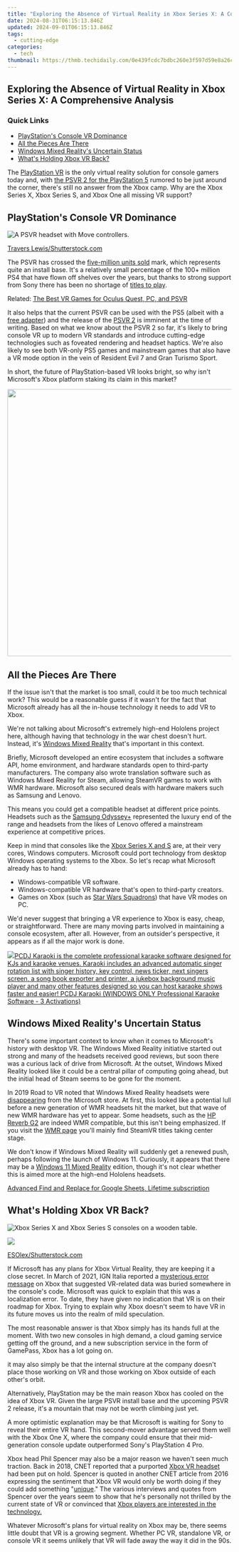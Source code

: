 ```yaml
---
title: "Exploring the Absence of Virtual Reality in Xbox Series X: A Comprehensive Analysis"
date: 2024-08-31T06:15:13.846Z
updated: 2024-09-01T06:15:13.846Z
tags:
  - cutting-edge
categories:
  - tech
thumbnail: https://thmb.techidaily.com/0e439fcdc7bdbc260e3f597d59e8a26c3f2c08b51e25a215b2e68c448e7e2066.jpg
---
```


## Exploring the Absence of Virtual Reality in Xbox Series X: A Comprehensive Analysis

### Quick Links

* [PlayStation's Console VR Dominance](https://mondly-stories.techidaily.com/comprehensive-spanish-accent-usage-guide-for-writers/)
* [All the Pieces Are There](https://facebook-video-content.techidaily.com/new-2024-approved-thriving-financially-with-successful-facebook-video-advertising-tactics/)
* [Windows Mixed Reality's Uncertain Status](https://fake-location.techidaily.com/wondering-the-best-alternative-to-hola-on-nokia-xr21-here-is-the-answer-drfone-by-drfone-virtual-android/)
* [What's Holding Xbox VR Back?](https://twitter-clips.techidaily.com/updated-direct-video-tweeting-hacks-smartphones-for-2024/)

 The [PlayStation VR](https://www.playstation.com/en-us/ps-vr/bundles/) is the only virtual reality solution for console gamers today and, with [the PSVR 2 for the PlayStation 5](https://techidaily.com/how-to-recover-lost-data-on-apple-iphone-13-mini-drfone-by-drfone-ios-data-recovery-ios-data-recovery/) rumored to be just around the corner, there's still no answer from the Xbox camp. Why are the Xbox Series X, Xbox Series S, and Xbox One all missing VR support?

##  PlayStation's Console VR Dominance

![A PSVR headset with Move controllers.](https://static1.howtogeekimages.com/wordpress/wp-content/uploads/2021/09/shutterstock_1711115383.jpg) 

[Travers Lewis/Shutterstock.com](https://www.shutterstock.com/image-photo/playstation-virtual-reality-system-psvr-move-1711115383)

 The PSVR has crossed the [five-million units sold](https://uploadvr.com/psvr-sales-analysis/) mark, which represents quite an install base. It's a relatively small percentage of the 100+ million PS4 that have flown off shelves over the years, but thanks to strong support from Sony there has been no shortage of [titles to play](https://youtube-help.techidaily.com/2024-approved-gain-traction-on-youtube-surpass-10000-viewer-count-for-affiliate-rewards/).

Related: [The Best VR Games for Oculus Quest, PC, and PSVR](https://youtube-help.techidaily.com/2024-approved-gain-traction-on-youtube-surpass-10000-viewer-count-for-affiliate-rewards/) 

 It also helps that the current PSVR can be used with the PS5 (albeit with a [free adapter](https://www.reviewgeek.com/59201/heres-how-to-request-a-free-ps5-adapter-for-your-psvr-camera/)) and the release of the [PSVR 2](https://www.reviewgeek.com/94272/psvr-2-leaks-tease-big-ux-upgrades-and-aaa-game-support/) is imminent at the time of writing. Based on what we know about the PSVR 2 so far, it's likely to bring console VR up to modern VR standards and introduce cutting-edge technologies such as foveated rendering and headset haptics. We're also likely to see both VR-only PS5 games and mainstream games that also have a VR mode option in the vein of Resident Evil 7 and Gran Turismo Sport.

 In short, the future of PlayStation-based VR looks bright, so why isn't Microsoft's Xbox platform staking its claim in this market?

<!-- affiliate ads begin -->
<a href="https://appsumo.8odi.net/c/5597632/2075461/7443" target="_top" id="2075461"><img src="//a.impactradius-go.com/display-ad/7443-2075461" border="0" alt="" width="1200" height="600"/></a><img height="0" width="0" src="https://appsumo.8odi.net/i/5597632/2075461/7443" style="position:absolute;visibility:hidden;" border="0" />
<!-- affiliate ads end -->
##  All the Pieces Are There

 If the issue isn't that the market is too small, could it be too much technical work? This would be a reasonable guess if it wasn't for the fact that Microsoft already has all the in-house technology it needs to add VR to Xbox.

 We're not talking about Microsoft's extremely high-end Hololens project here, although having that technology in the war chest doesn't hurt. Instead, it's [Windows Mixed Reality](https://tech-recovery.techidaily.com/unleash-inspiration-the-507-most-captivating-instagram-captions/) that's important in this context.

 Briefly, Microsoft developed an entire ecosystem that includes a software API, home environment, and hardware standards open to third-party manufacturers. The company also wrote translation software such as Windows Mixed Reality for Steam, allowing SteamVR games to work with WMR hardware. Microsoft also secured deals with hardware makers such as Samsung and Lenovo.

 This means you could get a compatible headset at different price points. Headsets such as the [Samsung Odyssey+](https://shop-links.co/link/?exclusive=1&publisher_slug=itechdaily19598&url=https%3A%2F%2Fwww.samsung.com%2Fus%2Fsupport%2Fcomputing%2Fhmd%2Fhmd-odyssey%2Fhmd-odyssey-plus-mixed-reality%2F) represented the luxury end of the range and headsets from the likes of Lenovo offered a mainstream experience at competitive prices.

 Keep in mind that consoles like the [Xbox Series X and S](https://screen-recording.techidaily.com/updated-2024-approved-adjust-macs-captured-screen-storage-place/) are, at their very cores, Windows computers. Microsoft could port technology from desktop Windows operating systems to the Xbox. So let's recap what Microsoft already has to hand:

* Windows-compatible VR software.
* Windows-compatible VR hardware that's open to third-party creators.
* Games on Xbox (such as [Star Wars Squadrons](https://www.amazon.com/Star-Wars-Squadrons-Xbox-One/dp/B089F8R7SQ/?tag=hotoge-20&ascsubtag=UUhtgUeUpU208510&asc%5Frefurl=https%3A%2F%2Fwww.howtogeek.com%2F757886%2Fwhy-doesnt-xbox-have-vr%2F&asc%5Fcampaign=Short-Term)) that have VR modes on PC.

 We'd never suggest that bringing a VR experience to Xbox is easy, cheap, or straightforward. There are many moving parts involved in maintaining a console ecosystem, after all. However, from an outsider's perspective, it appears as if all the major work is done.

<!-- affiliate ads begin -->
<a href="https://shop.pcdj.com/order/checkout.php?PRODS=4698832&QTY=1&AFFILIATE=108875&CART=1"> <img src="https://secure.avangate.com/images/merchant/47f4b6321e9fd8e8f7326a6adc1a7c1e/products/karaoki-new-searchresultspane.jpg" border="0">PCDJ Karaoki is the complete professional karaoke software designed for KJs and karaoke venues. Karaoki includes an advanced automatic singer rotation list with singer history, key control, news ticker, next singers screen, a song book exporter and printer, a jukebox background music player and many other features designed so you can host karaoke shows faster and easier! 
 PCDJ Karaoki (WINDOWS ONLY Professional Karaoke Software - 3 Activations)</a>
<!-- affiliate ads end -->
##  Windows Mixed Reality's Uncertain Status

 There's some important context to know when it comes to Microsoft's history with desktop VR. The Windows Mixed Reality initiative started out strong and many of the headsets received good reviews, but soon there was a curious lack of drive from Microsoft. At the outset, Windows Mixed Reality looked like it could be a central pillar of computing going ahead, but the initial head of Steam seems to be gone for the moment.

 In 2019 Road to VR noted that Windows Mixed Reality headsets were [disappearing](https://www.roadtovr.com/windows-vr-headsets-vanish-microsoft-store-limited-stock-discontinued/) from the Microsoft store. At first, this looked like a potential lull before a new generation of WMR headsets hit the market, but that wave of new WMR hardware has yet to appear. Some headsets, such as the [HP Reverb G2](https://www.engadget.com/hp-reverb-g2-review-vr-windows-mixed-reality-130012057.html) are indeed WMR compatible, but this isn't being emphasized. If you visit the [WMR page](https://www.microsoft.com/en-us/mixed-reality/windows-mixed-reality) you'll mainly find SteamVR titles taking center stage.

 We don't know if Windows Mixed Reality will suddenly get a renewed push, perhaps following the launch of Windows 11\. Curiously, it appears that there may be a [Windows 11 Mixed Reality](https://tools.techidaily.com) edition, though it's not clear whether this is aimed more at the high-end Hololens headsets.

<!-- affiliate ads begin -->
<a href="https://secure.2checkout.com/order/checkout.php?PRODS=4729642&QTY=1&AFFILIATE=108875&CART=1">Advanced Find and Replace for Google Sheets, Lifetime subscription</a>
<!-- affiliate ads end -->
##  What's Holding Xbox VR Back?

![Xbox Series X and Xbox Series S consoles on a wooden table.](https://static1.howtogeekimages.com/wordpress/wp-content/uploads/2021/09/shutterstock_1846047241.jpg) 

<!-- affiliate ads begin -->
<a href="https://shop.incomedia.eu/order/checkout.php?PRODS=12730965&QTY=1&AFFILIATE=108875&CART=1"><img src="https://incomedia.eu/files/images/affiliates/w5/03_WBSX5_728x90_red_CTA.jpg" border="0"></a>
<!-- affiliate ads end -->
[ESOlex/Shutterstock.com](https://www.shutterstock.com/image-photo/moscowrussia-2020-november-03-new-video-1846047241)

 If Microsoft has any plans for Xbox Virtual Reality, they are keeping it a close secret. In March of 2021, IGN Italia reported a [mysterious error message](https://it.ign.com/xbox-series-x/179732/news/microsoft-al-lavoro-su-un-headset-vr-per-xbox-gli-indizi-arrivano-dalle-nuove-cuffie-wireless) on Xbox that suggested VR-related data was buried somewhere in the console's code. Microsoft was quick to explain that this was a localization error. To date, they have given no indication that VR is on their roadmap for Xbox. Trying to explain why Xbox doesn't seem to have VR in its future moves us into the realm of mild speculation.

 The most reasonable answer is that Xbox simply has its hands full at the moment. With two new consoles in high demand, a cloud gaming service getting off the ground, and a new subscription service in the form of GamePass, Xbox has a lot going on.

 it may also simply be that the internal structure at the company doesn't place those working on VR and those working on Xbox outside of each other's orbit.

 Alternatively, PlayStation may be the main reason Xbox has cooled on the idea of Xbox VR. Given the large PSVR install base and the upcoming PSVR 2 release, it's a mountain that may not be worth climbing just yet.

 A more optimistic explanation may be that Microsoft is waiting for Sony to reveal their entire VR hand. This second-mover advantage served them well with the Xbox One X, where the company could ensure that their mid-generation console update outperformed Sony's PlayStation 4 Pro.

 Xbox head Phil Spencer may also be a major reason we haven't seen much traction. Back in 2018, CNET reported that a purported [Xbox VR headset](https://www.cnet.com/tech/mobile/heres-what-happened-to-microsofts-xbox-vr-gaming-headset/#) had been put on hold. Spencer is quoted in another CNET article from 2016 expressing the sentiment that Xbox VR would only be worth doing if they could add something "[unique](https://www.cnet.com/tech/mobile/xbox-virtual-reality-phil-spencer-says-no-need-yet/)." The various interviews and quotes from Spencer over the years seem to show that he's personally not thrilled by the current state of VR or convinced that [Xbox players are interested in the technology.](https://www.gamesindustry.biz/articles/2019-11-28-phil-spencer-nobodys-asking-for-vr-on-xbox) 

 Whatever Microsoft's plans for virtual reality on Xbox may be, there seems little doubt that VR is a growing segment. Whether PC VR, standalone VR, or console VR it seems unlikely that VR will fade away the way it did in the 90s.

<ins class="adsbygoogle"
     style="display:block"
     data-ad-format="autorelaxed"
     data-ad-client="ca-pub-7571918770474297"
     data-ad-slot="1223367746"></ins>



<ins class="adsbygoogle"
     style="display:block"
     data-ad-client="ca-pub-7571918770474297"
     data-ad-slot="8358498916"
     data-ad-format="auto"
     data-full-width-responsive="true"></ins>



